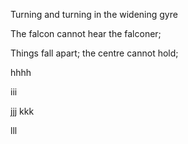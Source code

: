 
Turning and turning in the widening gyre


The falcon cannot hear the falconer;


Things fall apart; the centre cannot hold;


hhhh

iii

jjj
kkk

lll
